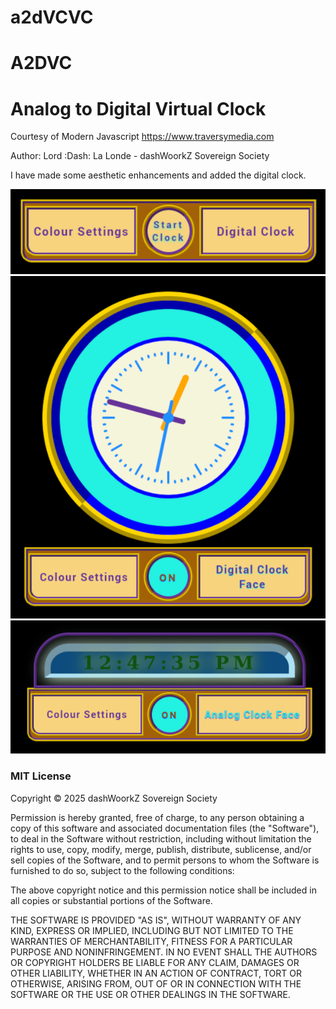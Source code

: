 # a2dVCVC
# A2DVC
# Analog to Digital Virtual Clock
Courtesy of Modern Javascript https://www.traversymedia.com

Author: Lord :Dash: La Londe - dashWoorkZ Sovereign Society

I have made some aesthetic enhancements and added the digital clock.

<img src="img/start_clock.png">
<img src="img/analog_clock.png">
<img src="img/digital_clock.png">


### MIT License

Copyright &copy; 2025 dashWoorkZ Sovereign Society

Permission is hereby granted, free of charge, to any person obtaining a copy
of this software and associated documentation files (the "Software"), to deal
in the Software without restriction, including without limitation the rights
to use, copy, modify, merge, publish, distribute, sublicense, and/or sell
copies of the Software, and to permit persons to whom the Software is
furnished to do so, subject to the following conditions:

The above copyright notice and this permission notice shall be included in all
copies or substantial portions of the Software.

THE SOFTWARE IS PROVIDED "AS IS", WITHOUT WARRANTY OF ANY KIND, EXPRESS OR
IMPLIED, INCLUDING BUT NOT LIMITED TO THE WARRANTIES OF MERCHANTABILITY,
FITNESS FOR A PARTICULAR PURPOSE AND NONINFRINGEMENT. IN NO EVENT SHALL THE
AUTHORS OR COPYRIGHT HOLDERS BE LIABLE FOR ANY CLAIM, DAMAGES OR OTHER
LIABILITY, WHETHER IN AN ACTION OF CONTRACT, TORT OR OTHERWISE, ARISING FROM,
OUT OF OR IN CONNECTION WITH THE SOFTWARE OR THE USE OR OTHER DEALINGS IN THE
SOFTWARE.

